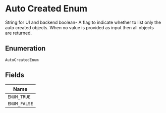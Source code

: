 
# Auto Created Enum

String for UI and backend boolean- A flag to indicate whether to list only the auto created objects. When no value is provided as input then all objects are returned.

## Enumeration

`AutoCreatedEnum`

## Fields

| Name |
|  --- |
| `ENUM_TRUE` |
| `ENUM_FALSE` |

